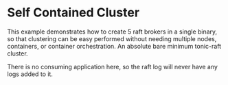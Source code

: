 # Self Contained Cluster

This example demonstrates how to create 5 raft brokers in a single binary, so
that clustering can be easy performed without needing multiple nodes,
containers, or container orchestration. An absolute bare minimum tonic-raft
cluster.

There is no consuming application here, so the raft log will never have any
logs added to it.
